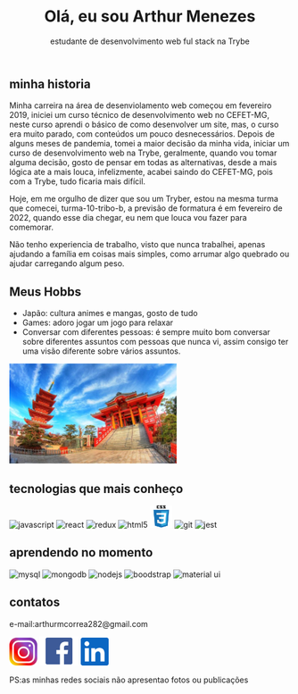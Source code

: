 <!DOCTYPE html>
<html lang="en">
<head>
    <meta charset="UTF-8">
    <meta http-equiv="X-UA-Compatible" content="IE=edge">
    <meta name="viewport" content="width=device-width, initial-scale=1.0">
    <link rel="stylesheet" type="text/css" href="./css/css.css" media="screen" />
</head>
<body>
    <header>
      <h1>Olá, eu sou Arthur Menezes</h1>
      <p>estudante de desenvolvimento web ful stack na Trybe</p>
    </header>
    <article>
        <section>
          <h2>minha historia</h2>
          <span>
            <p>
                Minha carreira na área de desenviolamento web começou em fevereiro 2019, iniciei um curso técnico de desenvolvimento web no CEFET-MG, neste curso aprendi o básico de como desenvolver um site, mas, o curso era muito parado, com conteúdos um pouco desnecessários. Depois de alguns meses de pandemia, tomei a maior decisão da minha vida, iniciar um curso de desenvolvimento web na Trybe, geralmente, quando vou tomar alguma decisão, gosto de pensar em todas as alternativas, desde a mais lógica ate a mais louca, infelizmente, acabei saindo do CEFET-MG, pois com a Trybe, tudo ficaria mais difícil.
            </p>
            <p>
                Hoje, em me orgulho de dizer que sou um Tryber, estou na mesma turma que comecei,  turma-10-tribo-b, a previsão de formatura é  em fevereiro de 2022, quando esse dia chegar, eu nem que louca vou fazer para comemorar.
            </p>
            <p>
                Não tenho experiencia de trabalho, visto que nunca trabalhei, apenas ajudando a família em coisas mais simples, como arrumar algo quebrado ou ajudar carregando algum peso.
            </p>
          </span>
          <h2>
              Meus Hobbs
          </h2>
          <span>
                <div class="flexBox">
                  <ul>
                      <li>Japão: cultura animes e mangas, gosto de tudo</li>
                      <li>Games: adoro jogar um jogo para relaxar</li>
                      <li>Conversar com diferentes pessoas: é sempre muito bom conversar sobre diferentes assuntos com pessoas que nunca vi, assim consigo ter uma visão diferente sobre vários assuntos.</li>
                  </ul>
                     <img src="/imagens/japao.jpg" width= "300px" alt="templos no japão">
                 </div>
        </span>
        </section>
        <section>
            <h2>tecnologias que mais conheço</h2>
              <p align="left">
              <img src="https://cdn.iconscout.com/icon/free/png-256/javascript-2038874-1720087.png" alt="javascript" width="40" height="40"/>
              <img src="https://icons-for-free.com/iconfiles/png/512/design+development+facebook+framework+mobile+react+icon-1320165723839064798.png" alt="react" height="40"/>
              <img src="https://cdn.iconscout.com/icon/free/png-512/redux-283024.png" alt="redux" width="40" height="40"/>
              <img src="https://mauriciomikulski.github.io/img/logos/html.png" alt="html5" width="40" height="40"/>
              <img src="https://raw.githubusercontent.com/github/explore/6c6508f34230f0ac0d49e847a326429eefbfc030/topics/css/css.png" alt="css3" width="40" height="40"/>
              <img src="https://www.vectorlogo.zone/logos/git-scm/git-scm-icon.svg" alt="git" width="40" height="40"/>
              <img src="https://www.vectorlogo.zone/logos/jestjsio/jestjsio-icon.svg" alt="jest" width="40" height="40"/>
</p>
            <h2>aprendendo no momento</h2>
            <p align="left">
              <img src="https://cdn.iconscout.com/icon/free/png-512/mysql-19-1174939.png" alt="mysql" width="40" height="40"/>
              <img src="https://cdn.iconscout.com/icon/free/png-512/mongodb-3-1175138.png" alt="mongodb" width="40" height="40"/>
              <img src="https://img.icons8.com/color/452/nodejs.png" alt="nodejs" width="40" height="40"/>
               <img src="https://getbootstrap.com.br/docs/4.1/assets/img/bootstrap-stack.png" alt="boodstrap" width="40" height="40"/>
               <img src="https://cdn-media-1.freecodecamp.org/images/1*FDNeKIUeUnf0XdqHmi7nsw.png" alt="material ui" width="70" height="50"/>
              </p>
        </section>
        <nav background="whith">
            <h2>contatos</h2>
            <p>e-mail:arthurmcorrea282@gmail.com</p>
            <a href="https://www.instagram.com/arthur_colinel/"><img src="/imagens/instagram-logo.png" width="50px" alt="instagram-logo"></a>
            <a href="https://www.facebook.com/arthur.correa.33449/"><img src="/imagens/logo-face.png" width="70px" alt="logo-face"></a>
            <a href="https://www.linkedin.com/in/arthur-menezes-correa/"><img src="/imagens/linkedin.png" width="50px" alt="twitter-logo"></a>
            <p>PS:as minhas redes sociais não apresentao fotos ou publicações</p>
        </nav>
    </article>
</body>
</html>